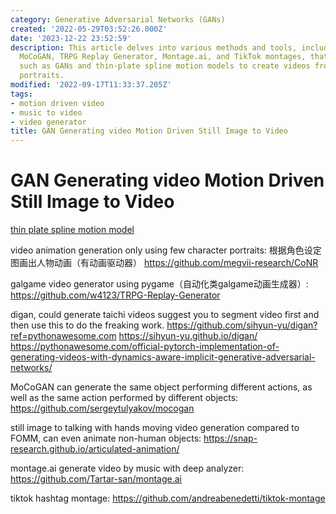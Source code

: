 ```yaml
---
category: Generative Adversarial Networks (GANs)
created: '2022-05-29T03:52:26.000Z'
date: '2023-12-22 23:52:59'
description: This article delves into various methods and tools, including CoNR, digan,
  MoCoGAN, TRPG Replay Generator, Montage.ai, and TikTok montages, that employ techniques
  such as GANs and thin-plate spline motion models to create videos from images or
  portraits.
modified: '2022-09-17T11:33:37.205Z'
tags:
- motion driven video
- music to video
- video generator
title: GAN Generating video Motion Driven Still Image to Video
---
```


# GAN Generating video Motion Driven Still Image to Video

[thin plate spline motion model](https://github.com/yoyo-nb/thin-plate-spline-motion-model)

video animation generation only using few character portraits: 根据角色设定图画出人物动画（有动画驱动器）
https://github.com/megvii-research/CoNR

galgame video generator using pygame（自动化类galgame动画生成器）:
https://github.com/w4123/TRPG-Replay-Generator

digan, could generate taichi videos
suggest you to segment video first and then use this to do the freaking work.
https://github.com/sihyun-yu/digan?ref=pythonawesome.com
https://sihyun-yu.github.io/digan/
https://pythonawesome.com/official-pytorch-implementation-of-generating-videos-with-dynamics-aware-implicit-generative-adversarial-networks/

MoCoGAN can generate the same object performing different actions, as well as the same action performed by different objects:
https://github.com/sergeytulyakov/mocogan

still image to talking with hands moving video generation compared to FOMM, can even animate non-human objects:
https://snap-research.github.io/articulated-animation/

montage.ai generate video by music with deep analyzer:
https://github.com/Tartar-san/montage.ai

tiktok hashtag montage: 
https://github.com/andreabenedetti/tiktok-montage

